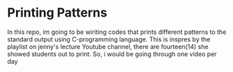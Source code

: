 # Printing Patterns
In this repo, im going to be wiriting codes that prints different patterns to the standard output using C-programming language.
This is inspres by the playlist on jenny's lecture Youtube channel, there are fourteen(14) she showed students out to print.
So, i would be going through one video per day
